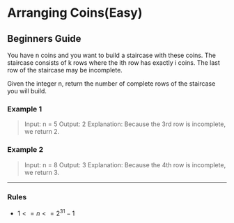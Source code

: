 # Arranging Coins(Easy)

## Beginners Guide

You have n coins and you want to build a staircase with these coins. The staircase consists of k rows where the ith row has exactly i coins. The last row of the staircase may be incomplete.

Given the integer n, return the number of complete rows of the staircase you will build.

### Example 1

> Input: n = 5
Output: 2
Explanation: Because the 3rd row is incomplete, we return 2.

### Example 2

> Input: n = 8
Output: 3
Explanation: Because the 4th row is incomplete, we return 3.

---

### Rules

* $1 <= n <= 2^31 - 1$
